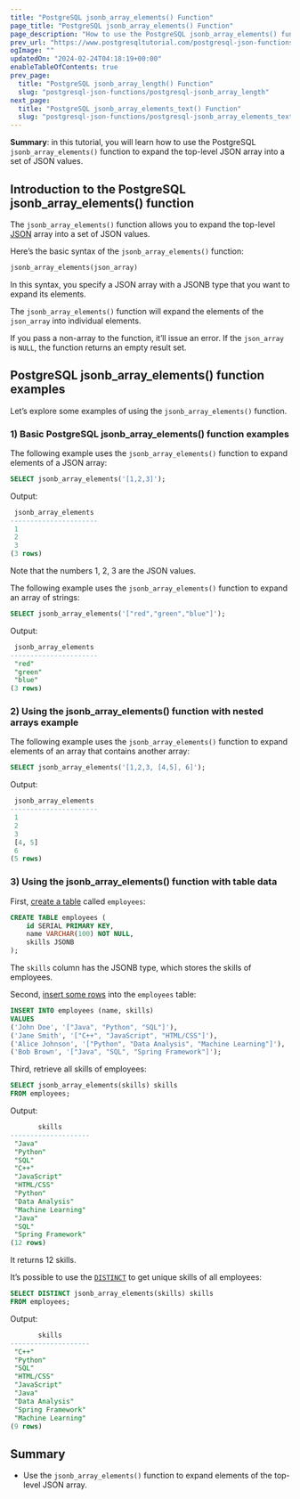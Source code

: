```yaml
---
title: "PostgreSQL jsonb_array_elements() Function"
page_title: "PostgreSQL jsonb_array_elements() Function"
page_description: "How to use the PostgreSQL jsonb_array_elements() function to expand the top-level JSON array into a set of JSON values."
prev_url: "https://www.postgresqltutorial.com/postgresql-json-functions/postgresql-jsonb_array_elements/"
ogImage: ""
updatedOn: "2024-02-24T04:18:19+00:00"
enableTableOfContents: true
prev_page: 
  title: "PostgreSQL jsonb_array_length() Function"
  slug: "postgresql-json-functions/postgresql-jsonb_array_length"
next_page: 
  title: "PostgreSQL jsonb_array_elements_text() Function"
  slug: "postgresql-json-functions/postgresql-jsonb_array_elements_text"
---
```





**Summary**: in this tutorial, you will learn how to use the PostgreSQL `jsonb_array_elements()` function to expand the top\-level JSON array into a set of JSON values.


## Introduction to the PostgreSQL jsonb\_array\_elements() function

The `jsonb_array_elements()` function allows you to expand the top\-level [JSON](../postgresql-tutorial/postgresql-json) array into a set of JSON values.

Here’s the basic syntax of the `jsonb_array_elements()` function:


```sql
jsonb_array_elements(json_array)
```
In this syntax, you specify a JSON array with a JSONB type that you want to expand its elements.

The `jsonb_array_elements()` function will expand the elements of the `json_array` into individual elements.

If you pass a non\-array to the function, it’ll issue an error. If the `json_array` is `NULL`, the function returns an empty result set.


## PostgreSQL jsonb\_array\_elements() function examples

Let’s explore some examples of using the `jsonb_array_elements()` function.


### 1\) Basic PostgreSQL jsonb\_array\_elements() function examples

The following example uses the `jsonb_array_elements()` function to expand elements of a JSON array:


```sql
SELECT jsonb_array_elements('[1,2,3]');
```
Output:


```sql
 jsonb_array_elements
----------------------
 1
 2
 3
(3 rows)
```
Note that the numbers 1, 2, 3 are the JSON values.

The following example uses the `jsonb_array_elements()` function to expand an array of strings:


```sql
SELECT jsonb_array_elements('["red","green","blue"]');
```
Output:


```sql
 jsonb_array_elements
----------------------
 "red"
 "green"
 "blue"
(3 rows)
```

### 2\) Using the jsonb\_array\_elements() function with nested arrays example

The following example uses the `jsonb_array_elements()` function to expand elements of an array that contains another array:


```sql
SELECT jsonb_array_elements('[1,2,3, [4,5], 6]');
```
Output:


```sql
 jsonb_array_elements
----------------------
 1
 2
 3
 [4, 5]
 6
(5 rows)
```

### 3\) Using the jsonb\_array\_elements() function with table data

First, [create a table](../postgresql-tutorial/postgresql-create-table) called `employees`:


```sql
CREATE TABLE employees (
    id SERIAL PRIMARY KEY,
    name VARCHAR(100) NOT NULL,
    skills JSONB
);
```
The `skills` column has the JSONB type, which stores the skills of employees.

Second, [insert some rows](../postgresql-tutorial/postgresql-insert-multiple-rows) into the `employees` table:


```sql
INSERT INTO employees (name, skills) 
VALUES
('John Doe', '["Java", "Python", "SQL"]'),
('Jane Smith', '["C++", "JavaScript", "HTML/CSS"]'),
('Alice Johnson', '["Python", "Data Analysis", "Machine Learning"]'),
('Bob Brown', '["Java", "SQL", "Spring Framework"]');
```
Third, retrieve all skills of employees:


```sql
SELECT jsonb_array_elements(skills) skills
FROM employees;
```
Output:


```sql
       skills
--------------------
 "Java"
 "Python"
 "SQL"
 "C++"
 "JavaScript"
 "HTML/CSS"
 "Python"
 "Data Analysis"
 "Machine Learning"
 "Java"
 "SQL"
 "Spring Framework"
(12 rows)
```
It returns 12 skills.

It’s possible to use the [`DISTINCT`](../postgresql-tutorial/postgresql-select-distinct) to get unique skills of all employees:


```sql
SELECT DISTINCT jsonb_array_elements(skills) skills
FROM employees;
```
Output:


```sql
       skills
--------------------
 "C++"
 "Python"
 "SQL"
 "HTML/CSS"
 "JavaScript"
 "Java"
 "Data Analysis"
 "Spring Framework"
 "Machine Learning"
(9 rows)
```

## Summary

* Use the `jsonb_array_elements()` function to expand elements of the top\-level JSON array.

